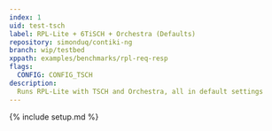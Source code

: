 ```yaml
---
index: 1
uid: test-tsch
label: RPL-Lite + 6TiSCH + Orchestra (Defaults)
repository: simonduq/contiki-ng
branch: wip/testbed
xppath: examples/benchmarks/rpl-req-resp
flags:
  CONFIG: CONFIG_TSCH
description:
  Runs RPL-Lite with TSCH and Orchestra, all in default settings
---
```


{% include setup.md %}
